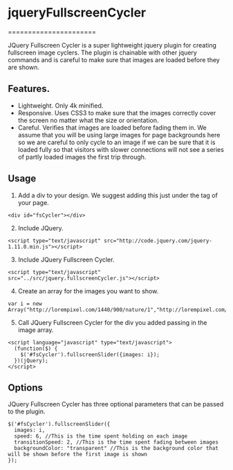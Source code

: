 # jqueryFullscreenCycler
======================

JQuery Fullscreen Cycler is a super lightweight jquery plugin for creating fullscreen image cyclers.  The plugin is chainable with other jquery commands and is careful to make sure that images are loaded before they are shown.

## Features.
* Lightweight. Only 4k minified.
* Responsive.  Uses CSS3 to make sure that the images correctly cover the screen no matter what the size or orientation.
* Careful.  Verifies that images are loaded before fading them in.  We assume that you will be using large images for page backgrounds here so we are careful to only cycle to an image if we can be sure that it is loaded fully so that visitors with slower connections will not see a series of partly loaded images the first trip through.

## Usage
1. Add a div to your design.  We suggest adding this just under the <body> tag of your page.
```
<div id="fsCycler"></div>
```

2. Include JQuery.
```
<script type="text/javascript" src="http://code.jquery.com/jquery-1.11.0.min.js"></script>
```

3. Include JQuery Fullscreen Cycler.
```
<script type="text/javascript" src="../src/jquery.fullscreenCycler.js"></script>
```

4. Create an array for the images you want to show.
```
var i = new Array("http://lorempixel.com/1440/900/nature/1","http://lorempixel.com/1440/900/nature/2","http://lorempixel.com/1440/900/nature/3","http://lorempixel.com/1440/900/nature/4");
```

5. Call JQuery Fullscreen Cycler for the div you added passing in the image array.
```
<script language="javascript" type="text/javascript">
  (function($) {
    $('#fsCycler').fullscreenSlider({images: i});
  })(jQuery);
</script>
```

## Options
JQuery Fullscreen Cycler has three optional parameters that can be passed to the plugin.
```
$('#fsCycler').fullscreenSlider({
  images: i,
  speed: 6, //This is the time spent holding on each image
  transitionSpeed: 2, //This is the time spent fading between images
  backgroundColor: "transparent" //This is the background color that will be shown before the first image is shown
});
```